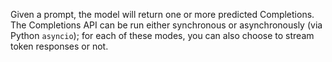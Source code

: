 Given a prompt, the model will return one or more predicted Completions. The Completions API can be run either
synchronous or asynchronously (via Python `asyncio`); for each of these modes, you can also choose to stream token
responses or not.

